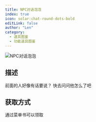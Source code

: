 ```yaml
---
title: NPC对话泡泡
index: true
icon: solar:chat-round-dots-bold
editLink: false
author: "Len"
category:
  - 道具图鉴
  - 功能道具图鉴
---
```


![NPC对话泡泡](https://s2.loli.net/2025/01/23/upiFrxOo9AH1NhG.gif)

## 描述

前面的人好像有话要说？ 快去问问他怎么了吧

## 获取方式

通过菜单书可以领取
